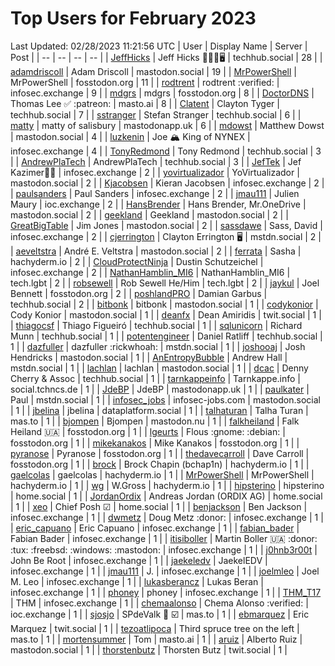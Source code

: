# Top Users for February 2023
Last Updated: 02/28/2023 11:21:56 UTC
| User | Display Name | Server | Post |
| -- | -- | -- | -- |
| [JeffHicks](https://techhub.social/@JeffHicks) | Jeff Hicks 🐶🎼🍷🖥️ | techhub.social | 28 |
| [adamdriscoll](https://mastodon.social/@adamdriscoll) | Adam Driscoll | mastodon.social | 19 |
| [MrPowerShell](https://fosstodon.org/@MrPowerShell) | MrPowerShell | fosstodon.org | 11 |
| [rodtrent](https://infosec.exchange/@rodtrent) | rodtrent :verified: | infosec.exchange | 9 |
| [mdgrs](https://fosstodon.org/@mdgrs) | mdgrs | fosstodon.org | 8 |
| [DoctorDNS](https://masto.ai/@DoctorDNS) | Thomas Lee ✅ :patreon: | masto.ai | 8 |
| [Clatent](https://techhub.social/@Clatent) | Clayton Tyger | techhub.social | 7 |
| [sstranger](https://techhub.social/@sstranger) | Stefan Stranger | techhub.social | 6 |
| [matty](https://mastodonapp.uk/@matty) | matty of salisbury | mastodonapp.uk | 6 |
| [mdowst](https://mastodon.social/@mdowst) | Matthew Dowst | mastodon.social | 4 |
| [luzkenin](https://infosec.exchange/@luzkenin) | Joe 🏔️ King of NYNEX | infosec.exchange | 4 |
| [TonyRedmond](https://techhub.social/@TonyRedmond) | Tony Redmond | techhub.social | 3 |
| [AndrewPlaTech](https://techhub.social/@AndrewPlaTech) | AndrewPlaTech | techhub.social | 3 |
| [JefTek](https://infosec.exchange/@JefTek) | Jef Kazimer😶‍🌫️ | infosec.exchange | 2 |
| [yovirtualizador](https://mastodon.social/@yovirtualizador) | YoVirtualizador | mastodon.social | 2 |
| [Kjacobsen](https://infosec.exchange/@Kjacobsen) | Kieran Jacobsen | infosec.exchange | 2 |
| [paulsanders](https://infosec.exchange/@paulsanders) | Paul Sanders | infosec.exchange | 2 |
| [jmau111](https://ioc.exchange/@jmau111) | Julien Maury | ioc.exchange | 2 |
| [HansBrender](https://mastodon.social/@HansBrender) | Hans Brender, Mr.OneDrive | mastodon.social | 2 |
| [geekland](https://mastodon.social/@geekland) | Geekland | mastodon.social | 2 |
| [GreatBigTable](https://mastodon.social/@GreatBigTable) | Jim Jones | mastodon.social | 2 |
| [sassdawe](https://infosec.exchange/@sassdawe) | Sass, David | infosec.exchange | 2 |
| [cjerrington](https://mstdn.social/@cjerrington) | Clayton Errington 🖥️ | mstdn.social | 2 |
| [aeveltstra](https://mastodon.social/@aeveltstra) | André E. Veltstra | mastodon.social | 2 |
| [ferrata](https://hachyderm.io/@ferrata) | Sasha | hachyderm.io | 2 |
| [CloudProtectNinja](https://infosec.exchange/@CloudProtectNinja) | Dustin Schutzeichel | infosec.exchange | 2 |
| [NathanHamblin_MI6](https://tech.lgbt/@NathanHamblin_MI6) | NathanHamblin_MI6 | tech.lgbt | 2 |
| [robsewell](https://tech.lgbt/@robsewell) | Rob Sewell He/Him | tech.lgbt | 2 |
| [jaykul](https://fosstodon.org/@jaykul) | Joel Bennett | fosstodon.org | 2 |
| [poshlandPRO](https://techhub.social/@poshlandPRO) | Damian Garbus | techhub.social | 2 |
| [bitbonk](https://mastodon.social/@bitbonk) | bitbonk | mastodon.social | 1 |
| [codykonior](https://mastodon.social/@codykonior) | Cody Konior | mastodon.social | 1 |
| [deanfx](https://twit.social/@deanfx) | Dean Amiridis | twit.social | 1 |
| [thiagocsf](https://techhub.social/@thiagocsf) | Thiago Figueiró | techhub.social | 1 |
| [sqlunicorn](https://techhub.social/@sqlunicorn) | Richard Munn | techhub.social | 1 |
| [potentengineer](https://techhub.social/@potentengineer) | Daniel Ratliff | techhub.social | 1 |
| [dazfuller](https://mstdn.social/@dazfuller) | dazfuller :rickwhoah: | mstdn.social | 1 |
| [joshooaj](https://mastodon.social/@joshooaj) | Josh Hendricks | mastodon.social | 1 |
| [AnEntropyBubble](https://mstdn.social/@AnEntropyBubble) | Andrew Hall | mstdn.social | 1 |
| [lachlan](https://mastodon.social/@lachlan) | lachlan | mastodon.social | 1 |
| [dcac](https://techhub.social/@dcac) | Denny Cherry & Assoc | techhub.social | 1 |
| [tarnkappeinfo](https://social.tchncs.de/@tarnkappeinfo) | Tarnkappe.info | social.tchncs.de | 1 |
| [JdeBP](https://mastodonapp.uk/@JdeBP) | JdeBP | mastodonapp.uk | 1 |
| [paulkater](https://mstdn.social/@paulkater) | Paul | mstdn.social | 1 |
| [infosec_jobs](https://mastodon.social/@infosec_jobs) | infosec-jobs.com | mastodon.social | 1 |
| [jbelina](https://dataplatform.social/@jbelina) | jbelina | dataplatform.social | 1 |
| [talhaturan](https://mas.to/@talhaturan) | Talha Turan | mas.to | 1 |
| [bjompen](https://mastodon.nu/@bjompen) | Bjompen | mastodon.nu | 1 |
| [falkheiland](https://fosstodon.org/@falkheiland) | Falk Heiland 🇺🇦 | fosstodon.org | 1 |
| [lgeurts](https://fosstodon.org/@lgeurts) | Flous :gnome: :debian: | fosstodon.org | 1 |
| [mikekanakos](https://fosstodon.org/@mikekanakos) | Mike Kanakos | fosstodon.org | 1 |
| [pyranose](https://fosstodon.org/@pyranose) | Pyranose | fosstodon.org | 1 |
| [thedavecarroll](https://fosstodon.org/@thedavecarroll) | Dave Carroll | fosstodon.org | 1 |
| [brock](https://hachyderm.io/@brock) | Brock Chapin (bchap1n) | hachyderm.io | 1 |
| [gaelcolas](https://hachyderm.io/@gaelcolas) | gaelcolas | hachyderm.io | 1 |
| [MrPowerShell](https://hachyderm.io/@MrPowerShell) | MrPowerShell | hachyderm.io | 1 |
| [wg](https://hachyderm.io/@wg) | W.Gross | hachyderm.io | 1 |
| [hipsterino](https://home.social/@hipsterino) | hipsterino | home.social | 1 |
| [JordanOrdix](https://home.social/@JordanOrdix) | Andreas Jordan (ORDIX AG) | home.social | 1 |
| [xeo](https://home.social/@xeo) | Chief Posh ☑ | home.social | 1 |
| [benjackson](https://infosec.exchange/@benjackson) | Ben Jackson | infosec.exchange | 1 |
| [dwmetz](https://infosec.exchange/@dwmetz) | Doug Metz :donor: | infosec.exchange | 1 |
| [eric_capuano](https://infosec.exchange/@eric_capuano) | Eric Capuano | infosec.exchange | 1 |
| [fabian_bader](https://infosec.exchange/@fabian_bader) | Fabian Bader | infosec.exchange | 1 |
| [itisiboller](https://infosec.exchange/@itisiboller) | Martin Boller 🇺🇦 :donor: :tux: :freebsd: :windows: :mastodon: | infosec.exchange | 1 |
| [j0hnb3r00t](https://infosec.exchange/@j0hnb3r00t) | John Be Root | infosec.exchange | 1 |
| [jaekeledv](https://infosec.exchange/@jaekeledv) | JaekelEDV | infosec.exchange | 1 |
| [jmau111](https://infosec.exchange/@jmau111) | J. | infosec.exchange | 1 |
| [joelmleo](https://infosec.exchange/@joelmleo) | Joel M. Leo | infosec.exchange | 1 |
| [lukasberancz](https://infosec.exchange/@lukasberancz) | Lukas Beran | infosec.exchange | 1 |
| [phoney](https://infosec.exchange/@phoney) | phoney | infosec.exchange | 1 |
| [THM_T17](https://infosec.exchange/@THM_T17) | THM | infosec.exchange | 1 |
| [chemaalonso](https://ioc.exchange/@chemaalonso) | Chema Alonso :verified: | ioc.exchange | 1 |
| [sjosjo](https://mas.to/@sjosjo) | SPdeValk 🐘️ ☑️ | mas.to | 1 |
| [ebmarquez](https://twit.social/@ebmarquez) | Eric Marquez | twit.social | 1 |
| [tezoatlipoca](https://mas.to/@tezoatlipoca) | Third spruce tree on the left | mas.to | 1 |
| [mortensummer](https://masto.ai/@mortensummer) | Tom | masto.ai | 1 |
| [aruiz](https://mastodon.social/@aruiz) | Alberto Ruiz | mastodon.social | 1 |
| [thorstenbutz](https://twit.social/@thorstenbutz) | Thorsten Butz | twit.social | 1 |
